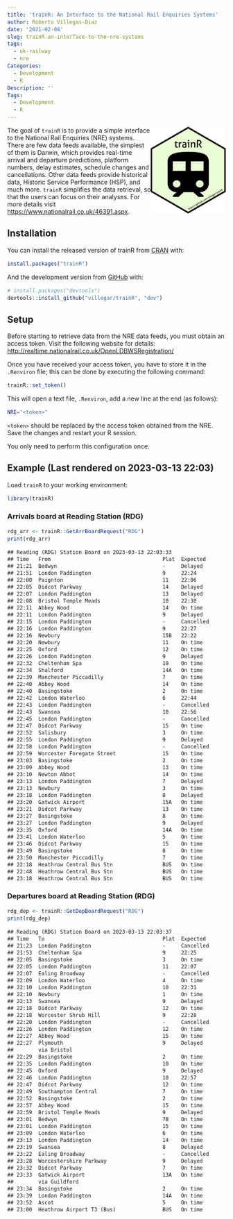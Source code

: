 ```yaml
---
title: 'trainR: An Interface to the National Rail Enquiries Systems'
author: Roberto Villegas-Diaz
date: '2021-02-08'
slug: trainR-an-interface-to-the-nre-systems
tags:
  - uk-railway
  - nre
Categories:
  - Development
  - R
Description: ''
Tags:
  - Development
  - R
---
```


<img src="https://raw.githubusercontent.com/villegar/trainR/main/inst/images/logo.png" alt="logo" align="right" height=200px/>

The goal of `trainR` is to provide a simple interface to the 
National Rail Enquiries (NRE) systems. There are few data feeds 
available, the simplest of them is Darwin, which provides real-time 
arrival and departure predictions, platform numbers, delay estimates, 
schedule changes and cancellations. Other data feeds provide historical 
data, Historic Service Performance (HSP), and much more. `trainR` 
simplifies the data retrieval, so that the users can focus on their 
analyses. For more details visit 
https://www.nationalrail.co.uk/46391.aspx.

## Installation

You can install the released version of trainR from [CRAN](https://CRAN.R-project.org) with:

``` r
install.packages("trainR")
```

And the development version from [GitHub](https://github.com/) with:

``` r
# install.packages("devtools")
devtools::install_github("villegar/trainR", "dev")
```

## Setup
Before starting to retrieve data from the NRE data feeds, you must obtain an access token. 
Visit the following website for details: http://realtime.nationalrail.co.uk/OpenLDBWSRegistration/

Once you have received your access token, you have to store it in the `.Renviron` file; this can be 
done by executing the following command:


```r
trainR::set_token()
```

This will open a text file, `.Renviron`, add a new line at the end (as follows):

```bash
NRE="<token>"
```

`<token>` should be replaced by the access token obtained from the NRE. Save the changes and restart 
your R session.

You only need to perform this configuration once.

## Example (Last rendered on 2023-03-13 22:03)

Load `trainR` to your working environment:

```r
library(trainR)
```

### Arrivals board at Reading Station (RDG)


```r
rdg_arr <- trainR::GetArrBoardRequest("RDG")
print(rdg_arr)
```

```
## Reading (RDG) Station Board on 2023-03-13 22:03:33
## Time   From                                    Plat  Expected
## 21:21  Bedwyn                                  -     Delayed
## 21:51  London Paddington                       9     22:24
## 22:00  Paignton                                11    22:06
## 22:05  Didcot Parkway                          14    Delayed
## 22:07  London Paddington                       13    Delayed
## 22:08  Bristol Temple Meads                    10    22:30
## 22:11  Abbey Wood                              14    On time
## 22:11  London Paddington                       9     Delayed
## 22:15  London Paddington                       -     Cancelled
## 22:16  London Paddington                       9     22:27
## 22:16  Newbury                                 15B   22:22
## 22:20  Newbury                                 11    On time
## 22:25  Oxford                                  12    On time
## 22:26  London Paddington                       9     Delayed
## 22:32  Cheltenham Spa                          10    On time
## 22:34  Shalford                                14A   On time
## 22:39  Manchester Piccadilly                   7     On time
## 22:40  Abbey Wood                              14    On time
## 22:40  Basingstoke                             2     On time
## 22:42  London Waterloo                         6     22:44
## 22:43  London Paddington                       -     Cancelled
## 22:43  Swansea                                 10    22:56
## 22:45  London Paddington                       -     Cancelled
## 22:47  Didcot Parkway                          15    On time
## 22:52  Salisbury                               3     On time
## 22:55  London Paddington                       9     Delayed
## 22:58  London Paddington                       -     Cancelled
## 22:59  Worcester Foregate Street               15    On time
## 23:03  Basingstoke                             2     On time
## 23:09  Abbey Wood                              13    On time
## 23:10  Newton Abbot                            14    On time
## 23:13  London Paddington                       7     Delayed
## 23:13  Newbury                                 3     On time
## 23:18  London Paddington                       8     Delayed
## 23:20  Gatwick Airport                         15A   On time
## 23:21  Didcot Parkway                          13    On time
## 23:27  Basingstoke                             8     On time
## 23:27  London Paddington                       9     Delayed
## 23:35  Oxford                                  14A   On time
## 23:41  London Waterloo                         5     On time
## 23:46  Didcot Parkway                          15    On time
## 23:49  Basingstoke                             8     On time
## 23:50  Manchester Piccadilly                   7     On time
## 22:18  Heathrow Central Bus Stn                BUS   On time
## 22:48  Heathrow Central Bus Stn                BUS   On time
## 23:18  Heathrow Central Bus Stn                BUS   On time
```

### Departures board at Reading Station (RDG)


```r
rdg_dep <- trainR::GetDepBoardRequest("RDG")
print(rdg_dep)
```

```
## Reading (RDG) Station Board on 2023-03-13 22:03:37
## Time   To                                      Plat  Expected
## 21:23  London Paddington                       -     Cancelled
## 21:53  Cheltenham Spa                          9     22:25
## 22:05  Basingstoke                             3     On time
## 22:05  London Paddington                       11    22:07
## 22:07  Ealing Broadway                         -     Cancelled
## 22:09  London Waterloo                         4     On time
## 22:10  London Paddington                       10    22:31
## 22:10  Newbury                                 1     On time
## 22:13  Swansea                                 9     Delayed
## 22:18  Didcot Parkway                          12    On time
## 22:18  Worcester Shrub Hill                    9     22:28
## 22:20  London Paddington                       -     Cancelled
## 22:26  London Paddington                       12    On time
## 22:27  Abbey Wood                              15    On time
## 22:27  Plymouth                                9     Delayed
##        via Bristol                             
## 22:29  Basingstoke                             2     On time
## 22:35  London Paddington                       10    On time
## 22:45  Oxford                                  9     Delayed
## 22:46  London Paddington                       10    22:57
## 22:47  Didcot Parkway                          12    On time
## 22:49  Southampton Central                     7     On time
## 22:52  Basingstoke                             2     On time
## 22:57  Abbey Wood                              15    On time
## 22:59  Bristol Temple Meads                    9     Delayed
## 23:01  Bedwyn                                  7B    On time
## 23:01  London Paddington                       15    On time
## 23:09  London Waterloo                         6     On time
## 23:13  London Paddington                       14    On time
## 23:19  Swansea                                 8     Delayed
## 23:22  Ealing Broadway                         -     Cancelled
## 23:28  Worcestershire Parkway                  9     Delayed
## 23:32  Didcot Parkway                          7     On time
## 23:33  Gatwick Airport                         13A   On time
##        via Guildford                           
## 23:34  Basingstoke                             2     On time
## 23:39  London Paddington                       14A   On time
## 23:52  Ascot                                   5     On time
## 23:00  Heathrow Airport T3 (Bus)               BUS   On time
```
